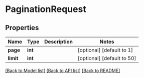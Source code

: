 # PaginationRequest

## Properties
Name | Type | Description | Notes
------------ | ------------- | ------------- | -------------
**page** | **int** |  | [optional] [default to 1]
**limit** | **int** |  | [optional] [default to 50]

[[Back to Model list]](../../README.md#documentation-for-models) [[Back to API list]](../../README.md#documentation-for-api-endpoints) [[Back to README]](../../README.md)

